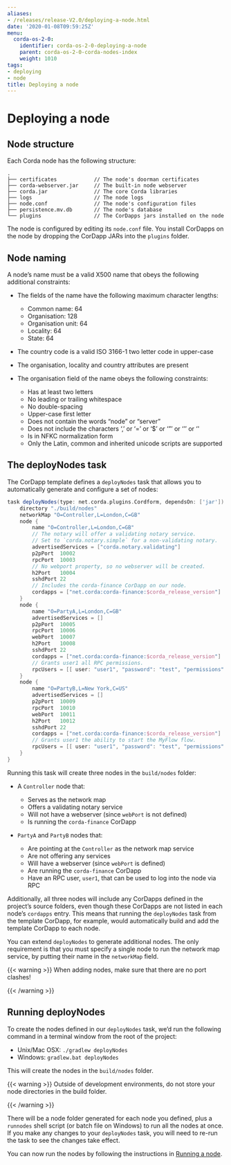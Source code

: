 ```yaml
---
aliases:
- /releases/release-V2.0/deploying-a-node.html
date: '2020-01-08T09:59:25Z'
menu:
  corda-os-2-0:
    identifier: corda-os-2-0-deploying-a-node
    parent: corda-os-2-0-corda-nodes-index
    weight: 1010
tags:
- deploying
- node
title: Deploying a node
---
```



# Deploying a node


## Node structure

Each Corda node has the following structure:

```none
.
├── certificates            // The node's doorman certificates
├── corda-webserver.jar     // The built-in node webserver
├── corda.jar               // The core Corda libraries
├── logs                    // The node logs
├── node.conf               // The node's configuration files
├── persistence.mv.db       // The node's database
└── plugins                 // The CorDapps jars installed on the node
```

The node is configured by editing its `node.conf` file. You install CorDapps on the node by dropping the CorDapp JARs
into the `plugins` folder.


## Node naming

A node’s name must be a valid X500 name that obeys the following additional constraints:


* The fields of the name have the following maximum character lengths:  

    * Common name: 64
    * Organisation: 128
    * Organisation unit: 64
    * Locality: 64
    * State: 64



* The country code is a valid ISO 3166-1 two letter code in upper-case
* The organisation, locality and country attributes are present
* The organisation field of the name obeys the following constraints:

    * Has at least two letters
    * No leading or trailing whitespace
    * No double-spacing
    * Upper-case first letter
    * Does not contain the words “node” or “server”
    * Does not include the characters ‘,’ or ‘=’ or ‘$’ or ‘”’ or ‘’’ or ‘'
    * Is in NFKC normalization form
    * Only the Latin, common and inherited unicode scripts are supported





## The deployNodes task

The CorDapp template defines a `deployNodes` task that allows you to automatically generate and configure a set of
nodes:

```groovy
task deployNodes(type: net.corda.plugins.Cordform, dependsOn: ['jar']) {
    directory "./build/nodes"
    networkMap "O=Controller,L=London,C=GB"
    node {
        name "O=Controller,L=London,C=GB"
        // The notary will offer a validating notary service.
        // Set to `corda.notary.simple` for a non-validating notary.
        advertisedServices = ["corda.notary.validating"]
        p2pPort  10002
        rpcPort  10003
        // No webport property, so no webserver will be created.
        h2Port   10004
        sshdPort 22
        // Includes the corda-finance CorDapp on our node.
        cordapps = ["net.corda:corda-finance:$corda_release_version"]
    }
    node {
        name "O=PartyA,L=London,C=GB"
        advertisedServices = []
        p2pPort  10005
        rpcPort  10006
        webPort  10007
        h2Port   10008
        sshdPort 22
        cordapps = ["net.corda:corda-finance:$corda_release_version"]
        // Grants user1 all RPC permissions.
        rpcUsers = [[ user: "user1", "password": "test", "permissions": ["ALL"]]]
    }
    node {
        name "O=PartyB,L=New York,C=US"
        advertisedServices = []
        p2pPort  10009
        rpcPort  10010
        webPort  10011
        h2Port   10012
        sshdPort 22
        cordapps = ["net.corda:corda-finance:$corda_release_version"]
        // Grants user1 the ability to start the MyFlow flow.
        rpcUsers = [[ user: "user1", "password": "test", "permissions": ["StartFlow.net.corda.flows.MyFlow"]]]
    }
}
```

Running this task will create three nodes in the `build/nodes` folder:


* A `Controller` node that:
    * Serves as the network map
    * Offers a validating notary service
    * Will not have a webserver (since `webPort` is not defined)
    * Is running the `corda-finance` CorDapp


* `PartyA` and `PartyB` nodes that:
    * Are pointing at the `Controller` as the network map service
    * Are not offering any services
    * Will have a webserver (since `webPort` is defined)
    * Are running the `corda-finance` CorDapp
    * Have an RPC user, `user1`, that can be used to log into the node via RPC



Additionally, all three nodes will include any CorDapps defined in the project’s source folders, even though these
CorDapps are not listed in each node’s `cordapps` entry. This means that running the `deployNodes` task from the
template CorDapp, for example, would automatically build and add the template CorDapp to each node.

You can extend `deployNodes` to generate additional nodes. The only requirement is that you must specify
a single node to run the network map service, by putting their name in the `networkMap` field.


{{< warning >}}
When adding nodes, make sure that there are no port clashes!

{{< /warning >}}



## Running deployNodes

To create the nodes defined in our `deployNodes` task, we’d run the following command in a terminal window from the
root of the project:


* Unix/Mac OSX: `./gradlew deployNodes`
* Windows: `gradlew.bat deployNodes`

This will create the nodes in the `build/nodes` folder.


{{< warning >}}
Outside of development environments, do not store your node directories in the build folder.

{{< /warning >}}


There will be a node folder generated for each node you defined, plus a `runnodes` shell script (or batch file on
Windows) to run all the nodes at once. If you make any changes to your `deployNodes` task, you will need to re-run
the task to see the changes take effect.

You can now run the nodes by following the instructions in [Running a node](running-a-node.md).
